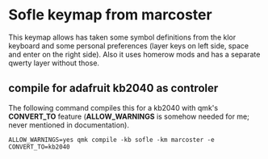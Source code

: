 # Sofle keymap from marcoster

This keymap allows has taken some symbol definitions from the klor keyboard and some personal preferences (layer keys on left side, space and enter on the right side).
Also it uses homerow mods and has a separate qwerty layer without those.

## compile for adafruit kb2040 as controler
The following command compiles this for a kb2040 with qmk's **CONVERT_TO** feature (**ALLOW_WARNINGS** is somehow needed for me; never mentioned in documentation).
```
ALLOW_WARNINGS=yes qmk compile -kb sofle -km marcoster -e CONVERT_TO=kb2040
```
